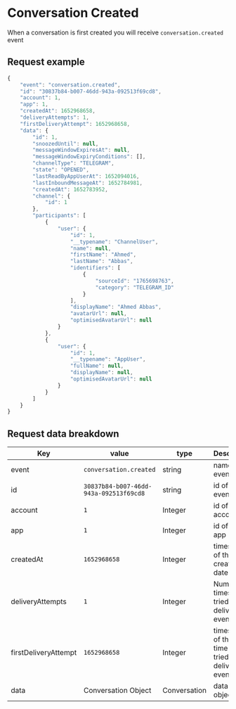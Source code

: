 # Conversation Created

When a conversation is first created you will receive `conversation.created` event

## Request example

```js
{
    "event": "conversation.created",
    "id": "30837b84-b007-46dd-943a-092513f69cd8",
    "account": 1,
    "app": 1,
    "createdAt": 1652968658,
    "deliveryAttempts": 1,
    "firstDeliveryAttempt": 1652968658,
    "data": {
        "id": 1,
        "snoozedUntil": null,
        "messageWindowExpiresAt": null,
        "messageWindowExpiryConditions": [],
        "channelType": "TELEGRAM",
        "state": "OPENED",
        "lastReadByAppUserAt": 1652094016,
        "lastInboundMessageAt": 1652784981,
        "createdAt": 1652783952,
        "channel": {
            "id": 1
        },
        "participants": [
            {
                "user": {
                    "id": 1,
                    "__typename": "ChannelUser",
                    "name": null,
                    "firstName": "Ahmed",
                    "lastName": "Abbas",
                    "identifiers": [
                        {
                            "sourceId": "1765698763",
                            "category": "TELEGRAM_ID"
                        }
                    ],
                    "displayName": "Ahmed Abbas",
                    "avatarUrl": null,
                    "optimisedAvatarUrl": null
                }
            },
            {
                "user": {
                    "id": 1,
                    "__typename": "AppUser",
                    "fullName": null,
                    "displayName": null,
                    "optimisedAvatarUrl": null
                }
            }
        ]
    }
}
```

## Request data breakdown

| Key                  | value                                  | type         | Description                                               |
| -------------------- | -------------------------------------- | ------------ | --------------------------------------------------------- |
| event                | `conversation.created`                 | string       | name of the event                                         |
| id                   | `30837b84-b007-46dd-943a-092513f69cd8` | string       | id of the event                                           |
| account              | `1`                                    | Integer      | id of the account                                         |
| app                  | `1`                                    | Integer      | id of the app                                             |
| createdAt            | `1652968658`                           | Integer      | timestamp of the creation date                            |
| deliveryAttempts     | `1`                                    | Integer      | Number of times we tried to deliver the event             |
| firstDeliveryAttempt | `1652968658`                           | Integer      | timestamp of the first time we tried to deliver the event |
| data                 | Conversation Object                    | Conversation | data of the object                                        |

